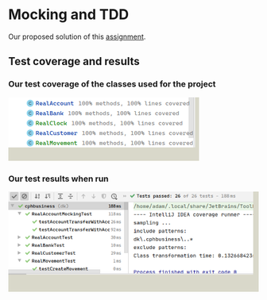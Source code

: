 # Mocking and TDD

Our proposed solution of this [assignment](https://datsoftlyngby.github.io/soft2020spring/resources/85f09312-01-assignment-mocking.pdf).

## Test coverage and results

### Our test coverage of the classes used for the project

![](./coverage.png)

### Our test results when run

![](./test_results.png)
